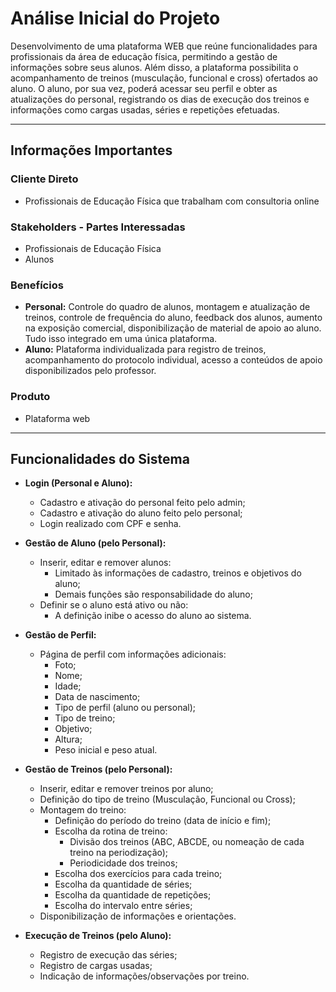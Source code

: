 # Análise Inicial do Projeto

Desenvolvimento de uma plataforma WEB que reúne funcionalidades para profissionais da área de educação física, permitindo a gestão de informações sobre seus alunos. Além disso, a plataforma possibilita o acompanhamento de treinos (musculação, funcional e cross) ofertados ao aluno. O aluno, por sua vez, poderá acessar seu perfil e obter as atualizações do personal, registrando os dias de execução dos treinos e informações como cargas usadas, séries e repetições efetuadas.

---

## Informações Importantes

### Cliente Direto

- Profissionais de Educação Física que trabalham com consultoria online

### Stakeholders - Partes Interessadas

- Profissionais de Educação Física
- Alunos

### Benefícios

- **Personal:** Controle do quadro de alunos, montagem e atualização de treinos, controle de frequência do aluno, feedback dos alunos, aumento na exposição comercial, disponibilização de material de apoio ao aluno. Tudo isso integrado em uma única plataforma.
- **Aluno:** Plataforma individualizada para registro de treinos, acompanhamento do protocolo individual, acesso a conteúdos de apoio disponibilizados pelo professor.

### Produto

- Plataforma web

---

## Funcionalidades do Sistema

- **Login (Personal e Aluno):**
  - Cadastro e ativação do personal feito pelo admin;
  - Cadastro e ativação do aluno feito pelo personal;
  - Login realizado com CPF e senha.

- **Gestão de Aluno (pelo Personal):**
  - Inserir, editar e remover alunos:
    - Limitado às informações de cadastro, treinos e objetivos do aluno;
    - Demais funções são responsabilidade do aluno;
  - Definir se o aluno está ativo ou não:
    - A definição inibe o acesso do aluno ao sistema.

- **Gestão de Perfil:**
  - Página de perfil com informações adicionais:
    - Foto;
    - Nome;
    - Idade;
    - Data de nascimento;
    - Tipo de perfil (aluno ou personal);
    - Tipo de treino;
    - Objetivo;
    - Altura;
    - Peso inicial e peso atual.

- **Gestão de Treinos (pelo Personal):**
  - Inserir, editar e remover treinos por aluno;
  - Definição do tipo de treino (Musculação, Funcional ou Cross);
  - Montagem do treino:
    - Definição do período do treino (data de início e fim);
    - Escolha da rotina de treino:
      - Divisão dos treinos (ABC, ABCDE, ou nomeação de cada treino na periodização);
      - Periodicidade dos treinos;
    - Escolha dos exercícios para cada treino;
    - Escolha da quantidade de séries;
    - Escolha da quantidade de repetições;
    - Escolha do intervalo entre séries;
  - Disponibilização de informações e orientações.

- **Execução de Treinos (pelo Aluno):**
  - Registro de execução das séries;
  - Registro de cargas usadas;
  - Indicação de informações/observações por treino.
